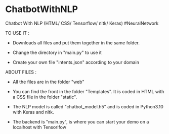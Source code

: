 # ChatbotWithNLP 
Chatbot With NLP (HTML/ CSS/ Tensorflow/ nltk/ Keras) #NeuralNetwork

TO USE IT :

- Downloads all files and put them together in the same folder. 

- Change the directory in "main.py" to use it 

- Create your own file "intents.json" according to your domain


ABOUT FILES :

- All the files are in the folder "web"

- You can find the front in the folder "Templates". It is coded in HTML with a CSS file in the folder "static".

- The NLP model is called "chatbot_model.h5" and is coded in Python3.10 with Keras and nltk.

- The backend is "main.py", is where you can start your demo on a localhost with Tensorlfow 
